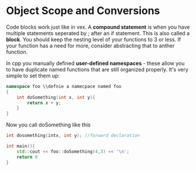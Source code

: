 # Object Scope and Conversions

Code blocks work just like in vex. A **compound statement** is when you have multiple statements seperated by ; after an if statement. This is also called a **block**. You should keep the nesting level of your functions to 3 or less. If your function has a need for more, consider abstracting that to anther function. 

In cpp you manually defined **user-defined namespaces** - these allow you to have duplicate named functions that are still organized properly. It's very simple to set them up:
```cpp
namespace foo \\defnie a namecpace named foo
{
    int doSomething(int x, int y){
        return x + y;
    }
}
```

Now you call doSomething like this

```cpp
int dosomething(intx, int y); //forward declaration

int main(){
    std::cout << foo::doSomething(4,3) << '\n';
    return 0
}
```


